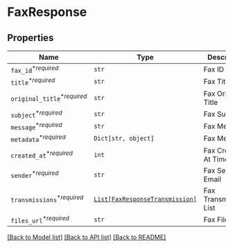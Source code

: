 # FaxResponse



## Properties
Name | Type | Description | Notes
------------ | ------------- | ------------- | -------------
| `fax_id`<sup>*_required_</sup> | ```str``` |  Fax ID  |  |
| `title`<sup>*_required_</sup> | ```str``` |  Fax Title  |  |
| `original_title`<sup>*_required_</sup> | ```str``` |  Fax Original Title  |  |
| `subject`<sup>*_required_</sup> | ```str``` |  Fax Subject  |  |
| `message`<sup>*_required_</sup> | ```str``` |  Fax Message  |  |
| `metadata`<sup>*_required_</sup> | ```Dict[str, object]``` |  Fax Metadata  |  |
| `created_at`<sup>*_required_</sup> | ```int``` |  Fax Created At Timestamp  |  |
| `sender`<sup>*_required_</sup> | ```str``` |  Fax Sender Email  |  |
| `transmissions`<sup>*_required_</sup> | [```List[FaxResponseTransmission]```](FaxResponseTransmission.md) |  Fax Transmissions List  |  |
| `files_url`<sup>*_required_</sup> | ```str``` |  Fax Files URL  |  |

[[Back to Model list]](../README.md#documentation-for-models) [[Back to API list]](../README.md#documentation-for-api-endpoints) [[Back to README]](../README.md)

